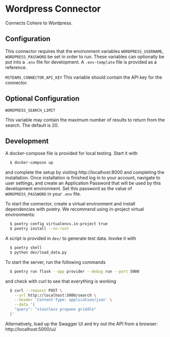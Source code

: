 # Wordpress Connector

Connects Cohere to Wordpress.

## Configuration

This connector requires that the environment variables `WORDPRESS_USERNAME`, `WORDPRESS_PASSWORD` be set in order to run. These variables can optionally be put into a `.env` file for development.
A `.env-template` file is provided as a reference.

`MSTEAMS_CONNECTOR_API_KEY`
  This variable should contain the API key for the connector.

## Optional Configuration
```
WORDPRESS_SEARCH_LIMIT
```
This variable may contain the maximum number of results to return from the search. The default is 20.

## Development

A docker-compose file is provided for local testing. Start it with

```bash
  $ docker-compose up
```

and complete the setup by visiting http://localhost:8000 and completing the installation. Once installation is finished log in to your account, navigate to user settings, and create
an Application Password that will be used by this development environment. Set this password as the value of `WORDPRESS_PASSWORD` in your `.env` file.

To start the connector, create a virtual environment and install dependencies with poetry. We recommend using in-project virtual environments:

```bash
  $ poetry config virtualenvs.in-project true
  $ poetry install --no-root
```

A script is provided in `dev/` to generate test data. Invoke it with

```bash
  $ poetry shell
  $ python dev/load_data.py
```

To start the server, run the following commands

```bash
  $ poetry run flask --app provider --debug run --port 5000
```

and check with curl to see that everything is working

```bash
  $ curl --request POST \
    --url http://localhost:5000/search \
    --header 'Content-Type: application/json' \
    --data '{
    "query": "stainless propane griddle"
  }'
```

Alternatively, load up the Swagger UI and try out the API from a browser: http://localhost:5000/ui/

